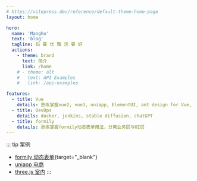 ```yaml
---
# https://vitepress.dev/reference/default-theme-home-page
layout: home

hero:
  name: 'Mangho'
  text: 'blog'
  tagline: 码 要 优 雅 活 要 好
  actions:
    - theme: brand
      text: 简介
      link: /home
    # - theme: alt
    #   text: API Examples
    #   link: /api-examples

features:
  - title: Vue
    details: 熟练掌握vue2, vue3, uniapp, ElementUI, ant design for Vue, echarts
  - title: DevOps
    details: docker, jenkins, stable diffusion, chatGPT
  - title: formily
    details: 熟练掌握formily动态表单用法，分离业务层与UI层
---
```


::: tip 案例

- [formily 动态表单](/tx-showcase/formily){target="_blank"}
- [uniapp 电商](/tx-showcase/bbyx)
- [three.js 室内](/tx-showcase/threejs)
  :::
